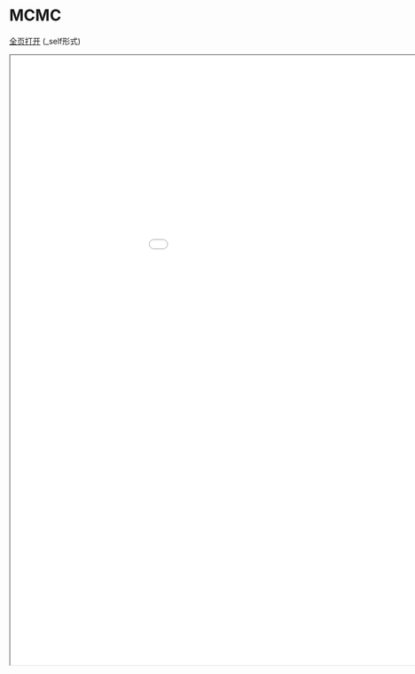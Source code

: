 # MCMC
[全页打开](/texpdf/part-mldl-chap-mcmc.pdf) (_self形式)
<div class="pdf-class">
    <iframe  src=/texpdf/part-mldl-chap-mcmc.pdf width="1100" height="1100">
    </iframe>
</div>

